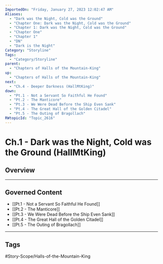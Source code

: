 ```yaml
---
ImportedOn: "Friday, January 27, 2023 12:02:47 AM"
Aliases:
  - "Dark was the Night, Cold was the Ground"
  - "Chapter One: Dark was the Night, Cold was the Ground"
  - "Chapter 1: Dark was the Night, Cold was the Ground"
  - "Chapter One"
  - "Chapter 1"
  - "DN"
  - "Dark is the Night"
Category: "Storyline"
Tags:
  - "Category/Storyline"
parent:
  - "Chapters of Halls of the Mountain-King"
up:
  - "Chapters of Halls of the Mountain-King"
next:
  - "Ch.4 - Deeper Darkness (HallMtKing)"
down:
  - "Pt.1 - Not a Servant So Faithful He Found"
  - "Pt.2 - The Manticore"
  - "Pt.3 - We Were Dead Before the Ship Even Sank"
  - "Pt.4 - The Great Hall of the Golden Citadel"
  - "Pt.5 - The Outing of Bragollach"
RWtopicId: "Topic_2616"
---
```

# Ch.1 - Dark was the Night, Cold was the Ground (HallMtKing)
## Overview
---
## Governed Content
- [[Pt.1 - Not a Servant So Faithful He Found]]
- [[Pt.2 - The Manticore]]
- [[Pt.3 - We Were Dead Before the Ship Even Sank]]
- [[Pt.4 - The Great Hall of the Golden Citadel]]
- [[Pt.5 - The Outing of Bragollach]]


---
## Tags
#Story-Scope/Halls-of-the-Mountain-King

